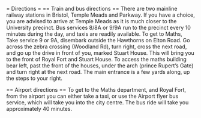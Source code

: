 = Directions =
== Train and bus directions ==
There are two mainline railway stations in Bristol, Temple Meads and
Parkway. If you have a choice, you are advised to arrive at Temple
Meads as it is much closer to the University precinct. Bus services
8/8A or 9/9A run to the precinct every 10 minutes during the day, and
taxis are readily available.
To get to Maths, Take service 9 or 9A, disembark outside the
Hawthorns on Elton Road. Go across the zebra crossing (Woodland
Rd), turn right, cross the next road, and go up the drive in front of
you, marked Stuart House. This will bring you to the front of Royal
Fort and Stuart House. To access the maths building bear left, past
the front of the houses, under the arch (prince Rupert’s Gate) and
turn right at the next road. The main entrance is a few yards along, up
the steps to your right.

== Airport directions ==
To get to the Maths department, and Royal Fort, from the airport you
can either take a taxi, or use the Airport flyer bus service, which will
take you into the city centre. The bus ride will take you approximately 40 minutes. 
